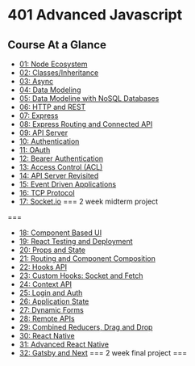 # 401 Advanced Javascript

## Course At a Glance
* [01: Node Ecosystem](./class-01/README.md)
* [02: Classes/Inheritance](./class-02/README.md)
* [03: Async](./class-03/README.md)
* [04: Data Modeling](./class-04/README.md)
* [05: Data Modeline with NoSQL Databases](./class-05/README.md)
* [06: HTTP and REST](./class-06/README.md)
* [07: Express](./class-07/README.md)
* [08: Express Routing and Connected API](./class-08/README.md)
* [09: API Server](./class-09/README.md)
* [10: Authentication](./class-10/README.md)
* [11: OAuth](./class-11/README.md)
* [12: Bearer Authentication](./class-12/README.md)
* [13: Access Control (ACL)](./class-13/README.md)
* [14: API Server Revisited](./class-14/README.md)
* [15: Event Driven Applications](./class-15/README.md)
* [16: TCP Protocol](./class-16/README.md)
* [17: Socket.io](./class-17/README.md)
===
2 week midterm project

===
* [18: Component Based UI](./class-18/README.md)
* [19: React Testing and Deployment](./class-19/README.md)
* [20: Props and State](./class-20/README.md)
* [21: Routing and Component Composition](./class-21/README.md)
* [22: Hooks API](./class-22/README.md)
* [23: Custom Hooks: Socket and Fetch](./class-23/README.md)
* [24: Context API](./class-24/README.md)
* [25: Login and Auth](./class-25/README.md)
* [26: Application State](./class-26/README.md)
* [27: Dynamic Forms](./class-27/README.md)
* [28: Remote APIs](./class-28/README.md)
* [29: Combined Reducers, Drag and Drop](./class-29/README.md)
* [30: React Native](./class-30/README.md)
* [31: Advanced React Native](./class-31/README.md)
* [32: Gatsby and Next](./class-32/README.md)
===
2 week final project 
=== 

